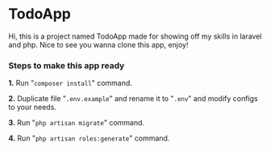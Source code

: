 # TodoApp
Hi, this is a project named TodoApp made for showing off my skills in laravel and php.
Nice to see you wanna clone this app, enjoy!

### Steps to make this app ready
**1.** Run "`composer install`" command.

**2.** Duplicate file "`.env.example`" and rename it to "`.env`" and modify configs to your needs.

**3.** Run "`php artisan migrate`" command.

**4.** Run "`php artisan roles:generate`" command.
